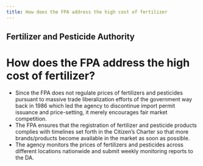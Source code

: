 ```yaml
---
title: How does the FPA address the high cost of fertilizer
---
```


## Fertilizer and Pesticide Authority

# How does the FPA address the high cost of fertilizer?


 - Since the FPA does not regulate prices of fertilizers and pesticides pursuant to massive trade liberalization efforts of the government way back in 1986 which led the agency to discontinue import permit issuance and price-setting, it merely encourages fair market competition. 
 - The FPA ensures that the registration of fertilizer and pesticide products complies with timelines set forth in the Citizen’s Charter so that more brands/products become available in the market as soon as possible. 
 - The agency monitors the prices of fertilizers and pesticides across different locations nationwide and submit weekly monitoring reports to the DA.
